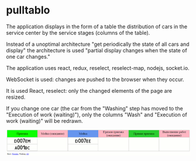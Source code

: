 # pulltablo

The application displays in the form of a table the distribution of cars in the service center by the service stages (columns of the table).

Instead of a unoptimal architecture "get periodically the state of all cars and display" the architecture is used "partial display changes when the state of one car changes."

The application uses react, redux, reselect, reselect-map, nodejs, socket.io.

WebSocket is used: changes are pushed to the browser when they occur.

It is used React, reselect: only the changed elements of the page are resized.

If you change one car (the car from the "Washing" step has moved to the "Execution of work (waiting)"), only the columns "Wash" and "Execution of work (waiting)" will be redrawn.

<p align="center">
<img src="./img/animtable.gif"/>
</p>
